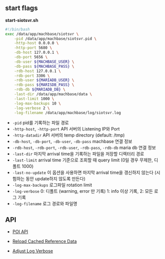 
## start flags

**start-siotsvr.sh**

```sh
#!/bin/bash
exec /data/app/machbase/siotsvr \
	-pid /data/app/machbase/siotsvr.pid \
	-http-host 0.0.0.0 \
	-http-port 5680 \
	-db-host 127.0.0.1 \
	-db-port 5656 \
	-db-user ${MACHBASE_USER} \
	-db-pass ${MACHBASE_PASS} \
	-rdb-host 127.0.0.1 \
	-rdb-port 3306 \
	-rdb-user ${MARIADB_USER} \
	-rdb-pass ${MARISDB_PASS} \
	-rdb-db ${MARIADB_DB} \
	-last-dir /data/app/machbase/data \
	-last-limit 1000 \
	-log-max-backups 10 \
	-log-verbose 2 \
	-log-filename /data/app/machbase/log/siotsvr.log
```

- `-pid` pid를 기록하는 파일 경로
- `-http-host`, `-http-port` API 서버의 Listening IP와 Port
- `-http-datadir` API 서버의 temp directory (default: /tmp)
- `-db-host`, `-db-port`, `-db-user`, `-db-pass` machbase 연결 정보
- `-rdb-host`, `-rdb-port`, `-rdb-user`, `-rdb-pass`, `-rdb-db` maria db 연결 정보
- `-last-dir` 마지막 arrival time을 기록하는 파일을 저장할 디렉터리 경로
- `-last-limit` arrival time 기준으로 조회할 때 query limit (0일 경우 무제한, 디폴트 1000)
- `-last-no-update` 이 옵션을 사용하면 마지막 arrival time을 갱신하지 않는다 (시험하는 동안 update하지 않도록 만든다)
- `-log-max-backups` 로그파일 rotation limit
- `-log-verbose` 0: 디폴트 (warning, error 만 기록)  1: info 이상 기록, 2: 모든 로그 기록
- `-log-filename` 로그 경로와 파일명

## API

- [POI API](./docs/api_poi.md)

- [Reload Cached Reference Data](./docs/api_reload.md)

- [Adjust Log Verbose](./docs/api_log.md)

